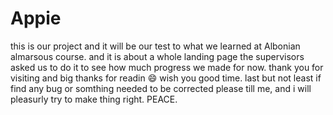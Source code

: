 # Appie
this is our project and it will be our test to what we learned at Albonian almarsous course.
and it is about a whole landing page the supervisors asked us to do it to see how much progress we made for now.
thank you for visiting and big thanks for readin 😄 wish you good time.
last but not least if find any bug or somthing needed to be corrected please till me,
and i will pleasurly try to make thing right.
PEACE.
